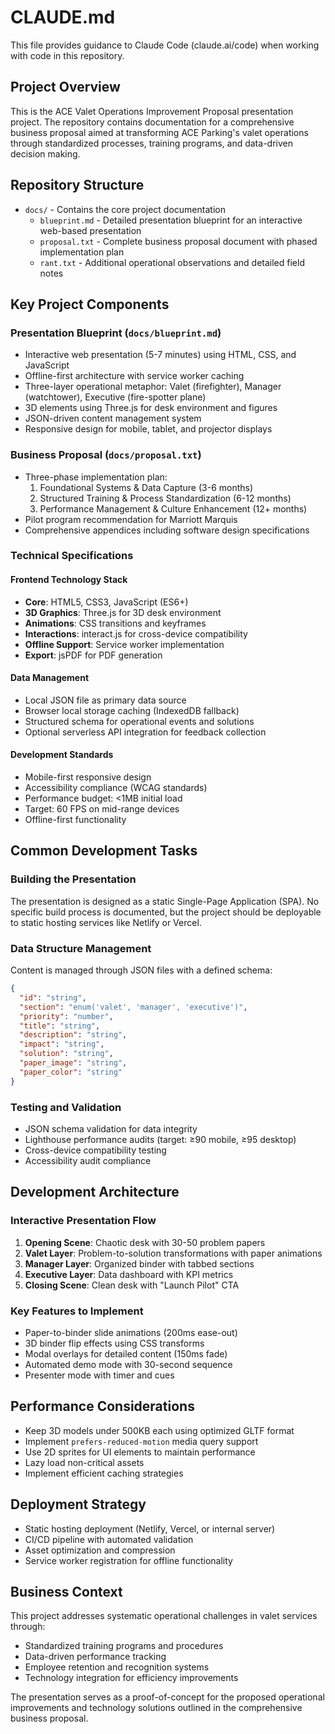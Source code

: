# CLAUDE.md

This file provides guidance to Claude Code (claude.ai/code) when working with code in this repository.

## Project Overview

This is the ACE Valet Operations Improvement Proposal presentation project. The repository contains documentation for a comprehensive business proposal aimed at transforming ACE Parking's valet operations through standardized processes, training programs, and data-driven decision making.

## Repository Structure

- `docs/` - Contains the core project documentation
  - `blueprint.md` - Detailed presentation blueprint for an interactive web-based presentation
  - `proposal.txt` - Complete business proposal document with phased implementation plan
  - `rant.txt` - Additional operational observations and detailed field notes

## Key Project Components

### Presentation Blueprint (`docs/blueprint.md`)
- Interactive web presentation (5-7 minutes) using HTML, CSS, and JavaScript
- Offline-first architecture with service worker caching
- Three-layer operational metaphor: Valet (firefighter), Manager (watchtower), Executive (fire-spotter plane)
- 3D elements using Three.js for desk environment and figures
- JSON-driven content management system
- Responsive design for mobile, tablet, and projector displays

### Business Proposal (`docs/proposal.txt`)
- Three-phase implementation plan:
  1. Foundational Systems & Data Capture (3-6 months)
  2. Structured Training & Process Standardization (6-12 months)
  3. Performance Management & Culture Enhancement (12+ months)
- Pilot program recommendation for Marriott Marquis
- Comprehensive appendices including software design specifications

### Technical Specifications

#### Frontend Technology Stack
- **Core**: HTML5, CSS3, JavaScript (ES6+)
- **3D Graphics**: Three.js for 3D desk environment
- **Animations**: CSS transitions and keyframes
- **Interactions**: interact.js for cross-device compatibility
- **Offline Support**: Service worker implementation
- **Export**: jsPDF for PDF generation

#### Data Management
- Local JSON file as primary data source
- Browser local storage caching (IndexedDB fallback)
- Structured schema for operational events and solutions
- Optional serverless API integration for feedback collection

#### Development Standards
- Mobile-first responsive design
- Accessibility compliance (WCAG standards)
- Performance budget: <1MB initial load
- Target: 60 FPS on mid-range devices
- Offline-first functionality

## Common Development Tasks

### Building the Presentation
The presentation is designed as a static Single-Page Application (SPA). No specific build process is documented, but the project should be deployable to static hosting services like Netlify or Vercel.

### Data Structure Management
Content is managed through JSON files with a defined schema:
```json
{
  "id": "string",
  "section": "enum('valet', 'manager', 'executive')",
  "priority": "number",
  "title": "string",
  "description": "string",
  "impact": "string",
  "solution": "string",
  "paper_image": "string",
  "paper_color": "string"
}
```

### Testing and Validation
- JSON schema validation for data integrity
- Lighthouse performance audits (target: ≥90 mobile, ≥95 desktop)
- Cross-device compatibility testing
- Accessibility audit compliance

## Development Architecture

### Interactive Presentation Flow
1. **Opening Scene**: Chaotic desk with 30-50 problem papers
2. **Valet Layer**: Problem-to-solution transformations with paper animations
3. **Manager Layer**: Organized binder with tabbed sections
4. **Executive Layer**: Data dashboard with KPI metrics
5. **Closing Scene**: Clean desk with "Launch Pilot" CTA

### Key Features to Implement
- Paper-to-binder slide animations (200ms ease-out)
- 3D binder flip effects using CSS transforms
- Modal overlays for detailed content (150ms fade)
- Automated demo mode with 30-second sequence
- Presenter mode with timer and cues

## Performance Considerations

- Keep 3D models under 500KB each using optimized GLTF format
- Implement `prefers-reduced-motion` media query support
- Use 2D sprites for UI elements to maintain performance
- Lazy load non-critical assets
- Implement efficient caching strategies

## Deployment Strategy

- Static hosting deployment (Netlify, Vercel, or internal server)
- CI/CD pipeline with automated validation
- Asset optimization and compression
- Service worker registration for offline functionality

## Business Context

This project addresses systematic operational challenges in valet services through:
- Standardized training programs and procedures
- Data-driven performance tracking
- Employee retention and recognition systems
- Technology integration for efficiency improvements

The presentation serves as a proof-of-concept for the proposed operational improvements and technology solutions outlined in the comprehensive business proposal.